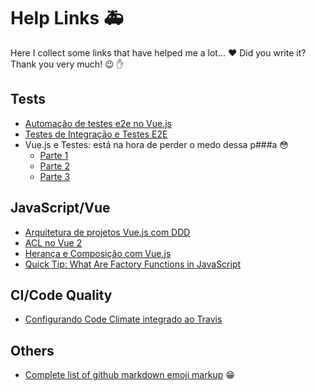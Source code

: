 # Help Links :ambulance:
Here I collect some links that have helped me a lot... :heart: Did you write it? Thank you very much! :wink: :hand:

## Tests
* [Automação de testes e2e no Vue.js](http://vuejs-brasil.com.br/testes-e2e-no-vue-js/)
* [Testes de Integração e Testes E2E](https://github.com/frontendbr/forum/issues/65)
* Vue.js e Testes: está na hora de perder o medo dessa p###a :flushed:
  * [Parte 1](https://www.youtube.com/watch?v=aYXRTin4FYU)
  * [Parte 2](https://www.youtube.com/watch?v=p_W7n48wJOY)
  * [Parte 3](https://www.youtube.com/watch?v=OS7T_5_sqYY)
  
## JavaScript/Vue
* [Arquitetura de projetos Vue.js com DDD](https://blog.codecasts.com.br/arquitetura-de-projetos-vue-js-com-ddd-a2bc26817793)
* [ACL no Vue 2](http://vuejs-brasil.com.br/acl-vue/)
* [Herança e Composição com Vue.js](https://blog.codecasts.com.br/arquitetura-de-projetos-vue-js-com-ddd-a2bc26817793)
* [Quick Tip: What Are Factory Functions in JavaScript](https://www.sitepoint.com/factory-functions-javascript/)

## CI/Code Quality
* [Configurando Code Climate integrado ao Travis](http://brunozrk.github.io/codeclimate/2015/04/19/configurando-codeclimate-integrado-ao-travis.html)

## Others
* [Complete list of github markdown emoji markup](https://gist.github.com/rxaviers/7360908) :grin:
  
  
